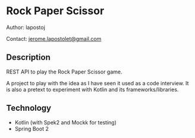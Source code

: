 # Rock Paper Scissor

Author: lapostoj

Contact: jerome.lapostolet@gmail.com

## Description

REST API to play the Rock Paper Scissor game.

A project to play with the idea as I have seen it used as a code interview.
It is also a pretext to experiment with Kotlin and its frameworks/libraries.

## Technology
 - Kotlin (with Spek2 and Mockk for testing)
 - Spring Boot 2
 